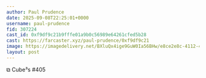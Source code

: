 ```yaml
---
author: Paul Prudence
date: 2025-09-08T22:25:01+0000
username: paul-prudence
fid: 307224
cast_id: 0xf9df9c21b9fffe01a9b0c56989e64261cfed5b28
cast: https://farcaster.xyz/paul-prudence/0xf9df9c21
image: https://imagedelivery.net/BXluQx4ige9GuW0Ia56BHw/e8ce2e8c-4112-437b-dc78-ec3585ff6c00/original
layout: post
---
```

⧉ Cube³s #405  

<img src='https://imagedelivery.net/BXluQx4ige9GuW0Ia56BHw/e8ce2e8c-4112-437b-dc78-ec3585ff6c00/original' alt='' referrerpolicy='no-referrer'/>